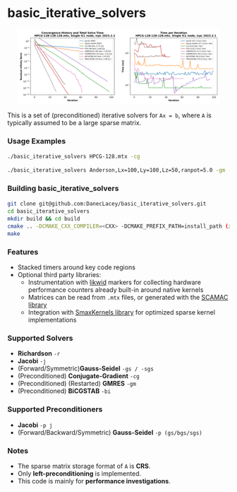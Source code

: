 # basic_iterative_solvers #

<p align="center">
  <img src="figs/HPCG_compare_convergence.png" width="45%">
  <img src="figs/HPCG_compare_time_per_iter.png" width="45%">
</p>


This is a set of (preconditioned) iterative solvers for `Ax = b`, where `A` is typically assumed to be a large sparse matrix.

### Usage Examples ###
```bash
./basic_iterative_solvers HPCG-128.mtx -cg
```
```bash
./basic_iterative_solvers Anderson,Lx=100,Ly=100,Lz=50,ranpot=5.0 -gm -p gs
```

### Building basic_iterative_solvers ###
``` bash
git clone git@github.com:DanecLacey/basic_iterative_solvers.git
cd basic_iterative_solvers
mkdir build && cd build
cmake .. -DCMAKE_CXX_COMPILER=<CXX> -DCMAKE_PREFIX_PATH=install_path (if using TPLs)
make
```

### Features ###
* Stacked timers around key code regions
* Optional third party libraries:
  * Instrumentation with [likwid](https://github.com/RRZE-HPC/likwid) markers for collecting hardware performance counters already built-in around native kernels
  * Matrices can be read from `.mtx` files, or generated with the [SCAMAC library](https://alvbit.bitbucket.io/scamac_docs/index.html) 
  * Integration with [SmaxKernels library](https://github.com/DanecLacey/SmaxKernels) for optimized sparse kernel implementations

### Supported Solvers ###
* **Richardson** `-r`
* **Jacobi** `-j`
* (Forward/Symmetric)**Gauss-Seidel** `-gs / -sgs`
* (Preconditioned) **Conjugate-Gradient** `-cg`
* (Preconditioned) (Restarted) **GMRES** `-gm`
* (Preconditioned) **BiCGSTAB** `-bi`

### Supported Preconditioners ###
* **Jacobi** `-p j`
* (Forward/Backward/Symmetric) **Gauss-Seidel** `-p (gs/bgs/sgs)`

### Notes ###
* The sparse matrix storage format of `A` is **CRS**.
* Only **left-preconditioning** is implemented.
* This code is mainly for **performance investigations**.